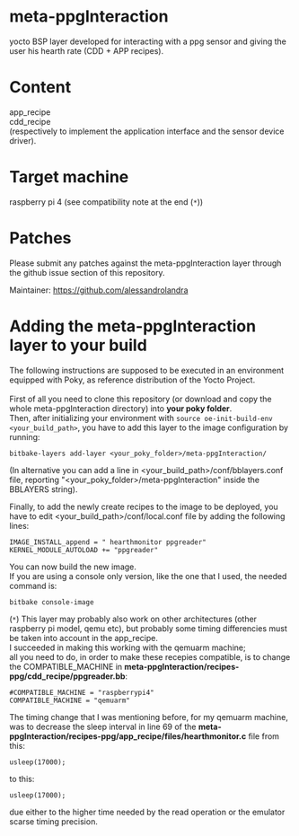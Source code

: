 # meta-ppgInteraction
yocto BSP layer developed for interacting with a ppg sensor and giving the user his hearth rate (CDD + APP recipes).

Content
============

app_recipe \
cdd_recipe \
(respectively to implement the application interface and the sensor device driver).

Target machine
============

raspberry pi 4
(see compatibility note at the end (`*`))

Patches
=======

Please submit any patches against the meta-ppgInteraction layer through the github issue section of this repository.

Maintainer: https://github.com/alessandrolandra

Adding the meta-ppgInteraction layer to your build
=================================================

The following instructions are supposed to be executed in an environment equipped with Poky, as reference distribution of the Yocto Project. \
\
First of all you need to clone this repository (or download and copy the whole meta-ppgInteraction directory) into **your poky folder**. \
Then, after initializing your environment with
`source oe-init-build-env <your_build_path>`,
you have to add this layer to the image configuration by running:
```
bitbake-layers add-layer <your_poky_folder>/meta-ppgInteraction/
```
(In alternative you can add a line in <your_build_path>/conf/bblayers.conf file, reporting "<your_poky_folder>/meta-ppgInteraction" inside the BBLAYERS string).

Finally, to add the newly create recipes to the image to be deployed, you have to edit <your_build_path>/conf/local.conf file by adding the following lines: 
```
IMAGE_INSTALL_append = " hearthmonitor ppgreader"
KERNEL_MODULE_AUTOLOAD += "ppgreader"
```

You can now build the new image. \
If you are using a console only version, like the one that I used, the needed command is:
```
bitbake console-image
```
(`*`) This layer may probably also work on other architectures (other raspberry pi model, qemu etc), but probably some timing differencies must be taken into account in the app_recipe. \
I succeeded in making this working with the qemuarm machine; \
all you need to do, in order to make these recepies compatible, is to change the COMPATIBLE_MACHINE in **meta-ppgInteraction/recipes-ppg/cdd_recipe/ppgreader.bb**:
```
#COMPATIBLE_MACHINE = "raspberrypi4"
COMPATIBLE_MACHINE = "qemuarm"
```
The timing change that I was mentioning before, for my qemuarm machine, was to decrease the sleep interval in line 69 of the **meta-ppgInteraction/recipes-ppg/app_recipe/files/hearthmonitor.c** file from this:
```
usleep(17000);
```
to this:
```
usleep(17000);
```
due either to the higher time needed by the read operation or the emulator scarse timing precision.
